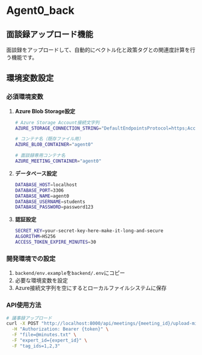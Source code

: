 # Agent0_back

## 面談録アップロード機能

面談録をアップロードして、自動的にベクトル化と政策タグとの関連度計算を行う機能です。

## 環境変数設定

### 必須環境変数

1. **Azure Blob Storage設定**
   ```bash
   # Azure Storage Account接続文字列
   AZURE_STORAGE_CONNECTION_STRING="DefaultEndpointsProtocol=https;AccountName=your-account;AccountKey=your-key;EndpointSuffix=core.windows.net"
   
   # コンテナ名（既存ファイル用）
   AZURE_BLOB_CONTAINER="agent0"
   
   # 面談録専用コンテナ名
   AZURE_MEETING_CONTAINER="agent0"
   ```

2. **データベース設定**
   ```bash
   DATABASE_HOST=localhost
   DATABASE_PORT=3306
   DATABASE_NAME=agent0
   DATABASE_USERNAME=students
   DATABASE_PASSWORD=password123
   ```

3. **認証設定**
   ```bash
   SECRET_KEY=your-secret-key-here-make-it-long-and-secure
   ALGORITHM=HS256
   ACCESS_TOKEN_EXPIRE_MINUTES=30
   ```

### 開発環境での設定

1. `backend/env.example`を`backend/.env`にコピー
2. 必要な環境変数を設定
3. Azure接続文字列を空にするとローカルファイルシステムに保存

### API使用方法

```bash
# 議事録アップロード
curl -X POST "http://localhost:8000/api/meetings/{meeting_id}/upload-minutes" \
  -H "Authorization: Bearer {token}" \
  -F "file=@minutes.txt" \
  -F "expert_id={expert_id}" \
  -F "tag_ids=1,2,3"
```
